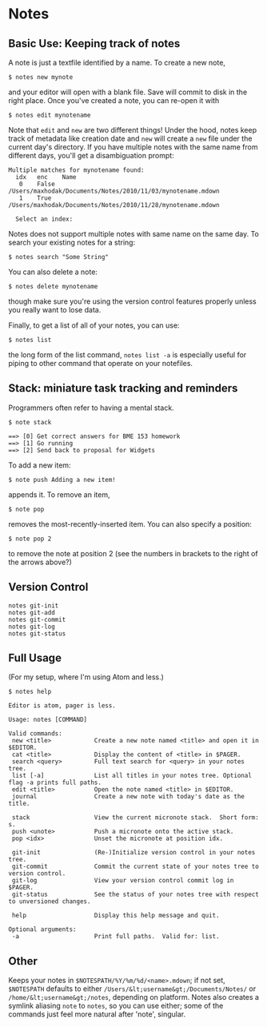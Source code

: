 # Notes

## Basic Use: Keeping track of notes

A note is just a textfile identified by a name.  To create a new note,

    $ notes new mynote

and your editor will open with a blank file.  Save will commit to disk in the right place.  Once you've created a note, you can re-open it with

    $ notes edit mynotename

Note that `edit` and `new` are two different things!  Under the hood, notes keep track of metadata like creation date and `new` will create a `new` file under the current day's directory.  If you have multiple notes with the same name from different days, you'll get a disambiguation prompt:

    Multiple matches for mynotename found:
      idx   enc    Name
       0    False  /Users/maxhodak/Documents/Notes/2010/11/03/mynotename.mdown
       1    True   /Users/maxhodak/Documents/Notes/2010/11/28/mynotename.mdown

      Select an index:

Notes does not support multiple notes with same name on the same day.  To search your existing notes for a string:

    $ notes search "Some String"

You can also delete a note:

    $ notes delete mynotename

though make sure you're using the version control features properly unless you really want to lose data.

Finally, to get a list of all of your notes, you can use:

    $ notes list

the long form of the list command, `notes list -a` is especially useful for piping to other command that operate on your notefiles.

## Stack: miniature task tracking and reminders

Programmers often refer to having a mental stack.

    $ note stack

    ==> [0] Get correct answers for BME 153 homework
    ==> [1] Go running
    ==> [2] Send back to proposal for Widgets

To add a new item:

    $ note push Adding a new item!

appends it.  To remove an item,

    $ note pop

removes the most-recently-inserted item. You can also specify a position:

    $ note pop 2

to remove the note at position 2 (see the numbers in brackets to the right of the arrows above?)

## Version Control

    notes git-init
    notes git-add
    notes git-commit
    notes git-log
    notes git-status

## Full Usage

(For my setup, where I'm using Atom and less.)

    $ notes help

    Editor is atom, pager is less.

    Usage: notes [COMMAND]

    Valid commands:
     new <title>            Create a new note named <title> and open it in $EDITOR.
     cat <title>            Display the content of <title> in $PAGER.
     search <query>         Full text search for <query> in your notes tree.
     list [-a]              List all titles in your notes tree. Optional flag -a prints full paths.
     edit <title>           Open the note named <title> in $EDITOR.
     journal                Create a new note with today's date as the title.

     stack                  View the current micronote stack.  Short form: s.
     push <unote>           Push a micronote onto the active stack.
     pop <idx>              Unset the micronote at position idx.

     git-init               (Re-)Initialize version control in your notes tree.
     git-commit             Commit the current state of your notes tree to version control.
     git-log                View your version control commit log in $PAGER.
     git-status             See the status of your notes tree with respect to unversioned changes.

     help                   Display this help message and quit.

    Optional arguments:
     -a                     Print full paths.  Valid for: list.

## Other

Keeps your notes in `$NOTESPATH/%Y/%m/%d/<name>.mdown`; if not set, `$NOTESPATH` defaults to either `/Users/&lt;username&gt;/Documents/Notes/` or `/home/&lt;username&gt;/notes`, depending on platform.  Notes also creates a symlink aliasing `note` to `notes`, so you can use either; some of the commands just feel more natural after 'note', singular.
